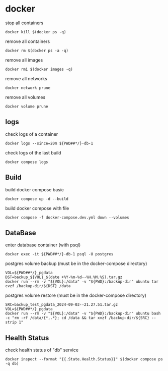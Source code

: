 
# docker

stop all containers
```shell
docker kill $(docker ps -q)
```
remove all containers
```shell
docker rm $(docker ps -a -q)
```
remove all images
```shell
docker rmi $(docker images -q)
```
remove all networks
```shell
docker network prune
```
remove all volumes
```shell
docker volume prune
```

## logs
check logs of a container
```shell
docker logs --since=20m ${PWD##*/}-db-1
```
check logs of the last build
```shell
docker compose logs
```

## Build

build docker compose basic
```shell
docker compose up -d --build 
```
build docker compose with file
```shell
docker compose -f docker-compose.dev.yml down --volumes
```

## DataBase

enter database container (with psql)
```shell
docker exec -it ${PWD##*/}-db-1 psql -U postgres
```
postgres volume backup (must be in the docker-compose directory)
```shell
VOL=${PWD##*/}_pgdata
DST=backup_${VOL}_$(date +%Y-%m-%d--%H.%M.%S).tar.gz
docker run --rm -v "${VOL}:/data" -v "${PWD}:/backup-dir" ubuntu tar cvzf /backup-dir/${DST} /data
```
postgres volume restore (must be in the docker-compose directory)
```shell
SRC=backup_test_pgdata_2024-09-03--21.27.51.tar.gz
VOL=${PWD##*/}_pgdata
docker run --rm -v "${VOL}:/data" -v "${PWD}:/backup-dir" ubuntu bash -c "rm -rf /data/{*,.*}; cd /data && tar xvzf /backup-dir/${SRC} --strip 1"
```

## Health Status

check health status of "db" service
```shell
docker inspect --format "{{.State.Health.Status}}" $(docker compose ps -q db)
```








